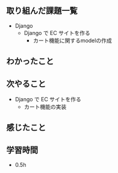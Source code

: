 ## 取り組んだ課題一覧
- Django
  - Django で EC サイトを作る
    - カート機能に関するmodelの作成
## わかったこと

## 次やること
  - Django で EC サイトを作る<br>
     - カート機能の実装 
## 感じたこと

## 学習時間
- 0.5h